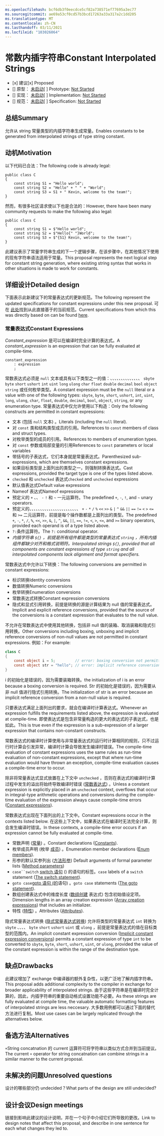 ```yaml
---
ms.openlocfilehash: bcf6db3f0eecdce5cf82a738571ef77695a3ec77
ms.sourcegitcommit: ae69a53cf0cd57b3bcd17263a33a317a2c1dd205
ms.translationtype: MT
ms.contentlocale: zh-CN
ms.lasthandoff: 03/11/2021
ms.locfileid: "103026064"
---
```

# <a name="constant-interpolated-strings"></a><span data-ttu-id="0c048-101">常数内插字符串</span><span class="sxs-lookup"><span data-stu-id="0c048-101">Constant Interpolated Strings</span></span>

* <span data-ttu-id="0c048-102">[x] 建议</span><span class="sxs-lookup"><span data-stu-id="0c048-102">[x] Proposed</span></span>
* <span data-ttu-id="0c048-103">[] 原型： [未启动](https://github.com/kevinsun-dev/roslyn/BRANCH_NAME)</span><span class="sxs-lookup"><span data-stu-id="0c048-103">[ ] Prototype: [Not Started](https://github.com/kevinsun-dev/roslyn/BRANCH_NAME)</span></span>
* <span data-ttu-id="0c048-104">[] 实现： [未启动](https://github.com/dotnet/roslyn/BRANCH_NAME)</span><span class="sxs-lookup"><span data-stu-id="0c048-104">[ ] Implementation: [Not Started](https://github.com/dotnet/roslyn/BRANCH_NAME)</span></span>
* <span data-ttu-id="0c048-105">[] 规范： [未启动](pr/1)</span><span class="sxs-lookup"><span data-stu-id="0c048-105">[ ] Specification: [Not Started](pr/1)</span></span>

## <a name="summary"></a><span data-ttu-id="0c048-106">总结</span><span class="sxs-lookup"><span data-stu-id="0c048-106">Summary</span></span>
[summary]: #summary

<span data-ttu-id="0c048-107">允许从 string 常量类型的内插字符串生成常量。</span><span class="sxs-lookup"><span data-stu-id="0c048-107">Enables constants to be generated from interpolated strings of type string constant.</span></span>

## <a name="motivation"></a><span data-ttu-id="0c048-108">动机</span><span class="sxs-lookup"><span data-stu-id="0c048-108">Motivation</span></span>
[motivation]: #motivation

<span data-ttu-id="0c048-109">以下代码已合法：</span><span class="sxs-lookup"><span data-stu-id="0c048-109">The following code is already legal:</span></span>
```
public class C
{
    const string S1 = "Hello world";
    const string S2 = "Hello" + " " + "World";
    const string S3 = S1 + " Kevin, welcome to the team!";
}
```
<span data-ttu-id="0c048-110">然而，有很多社区请求使以下也是合法的：</span><span class="sxs-lookup"><span data-stu-id="0c048-110">However, there have been many community requests to make the following also legal:</span></span>
```
public class C
{
    const string S1 = $"Hello world";
    const string S2 = $"Hello{" "}World";
    const string S3 = $"{S1} Kevin, welcome to the team!";
}
```
<span data-ttu-id="0c048-111">此建议表示了常量字符串生成的下一个逻辑步骤，在该步骤中，在其他情况下使用的现有字符串语法适用于常量。</span><span class="sxs-lookup"><span data-stu-id="0c048-111">This proposal represents the next logical step for constant string generation, where existing string syntax that works in other situations is made to work for constants.</span></span>

## <a name="detailed-design"></a><span data-ttu-id="0c048-112">详细设计</span><span class="sxs-lookup"><span data-stu-id="0c048-112">Detailed design</span></span>
[design]: #detailed-design

<span data-ttu-id="0c048-113">下面表示此新建议下的常量表达式的更新规范。</span><span class="sxs-lookup"><span data-stu-id="0c048-113">The following represent the updated specifications for constant expressions under this new proposal.</span></span> <span data-ttu-id="0c048-114">可在 [此处](https://github.com/dotnet/csharplang/blob/master/spec/expressions.md#constant-expressions)找到从此直接基于的当前规范。</span><span class="sxs-lookup"><span data-stu-id="0c048-114">Current specifications from which this was directly based on can be found [here](https://github.com/dotnet/csharplang/blob/master/spec/expressions.md#constant-expressions).</span></span>

### <a name="constant-expressions"></a><span data-ttu-id="0c048-115">常量表达式</span><span class="sxs-lookup"><span data-stu-id="0c048-115">Constant Expressions</span></span>

<span data-ttu-id="0c048-116">*Constant_expression* 是可以在编译时完全计算的表达式。</span><span class="sxs-lookup"><span data-stu-id="0c048-116">A *constant_expression* is an expression that can be fully evaluated at compile-time.</span></span>

```antlr
constant_expression
    : expression
    ;
```

<span data-ttu-id="0c048-117">常数表达式必须是 `null` 文本或具有以下类型之一的值：、、、、、、、、、、、、、、 `sbyte` `byte` `short` `ushort` `int` `uint` `long` `ulong` `char` `float` `double` `decimal` `bool` `object` `string` 或任何枚举类型。</span><span class="sxs-lookup"><span data-stu-id="0c048-117">A constant expression must be the `null` literal or a value with one of  the following types: `sbyte`, `byte`, `short`, `ushort`, `int`, `uint`, `long`, `ulong`, `char`, `float`, `double`, `decimal`, `bool`, `object`, `string`, or any enumeration type.</span></span> <span data-ttu-id="0c048-118">常量表达式中仅允许使用以下构造：</span><span class="sxs-lookup"><span data-stu-id="0c048-118">Only the following constructs are permitted in constant expressions:</span></span>

*  <span data-ttu-id="0c048-119">文本 (包括 `null` 文本) 。</span><span class="sxs-lookup"><span data-stu-id="0c048-119">Literals (including the `null` literal).</span></span>
*  <span data-ttu-id="0c048-120">对 `const` 类和结构类型成员的引用。</span><span class="sxs-lookup"><span data-stu-id="0c048-120">References to `const` members of class and struct types.</span></span>
*  <span data-ttu-id="0c048-121">对枚举类型的成员的引用。</span><span class="sxs-lookup"><span data-stu-id="0c048-121">References to members of enumeration types.</span></span>
*  <span data-ttu-id="0c048-122">对 `const` 参数或局部变量的引用</span><span class="sxs-lookup"><span data-stu-id="0c048-122">References to `const` parameters or local variables</span></span>
*  <span data-ttu-id="0c048-123">带括号的子表达式，它们本身就是常量表达式。</span><span class="sxs-lookup"><span data-stu-id="0c048-123">Parenthesized sub-expressions, which are themselves constant expressions.</span></span>
*  <span data-ttu-id="0c048-124">如果目标类型是上面列出的类型之一，则强制转换表达式。</span><span class="sxs-lookup"><span data-stu-id="0c048-124">Cast expressions, provided the target type is one of the types listed above.</span></span>
*  <span data-ttu-id="0c048-125">`checked` 和 `unchecked` 表达式</span><span class="sxs-lookup"><span data-stu-id="0c048-125">`checked` and `unchecked` expressions</span></span>
*  <span data-ttu-id="0c048-126">默认值表达式</span><span class="sxs-lookup"><span data-stu-id="0c048-126">Default value expressions</span></span>
*  <span data-ttu-id="0c048-127">Nameof 表达式</span><span class="sxs-lookup"><span data-stu-id="0c048-127">Nameof expressions</span></span>
*  <span data-ttu-id="0c048-128">预定义的 `+` 、、 `-` `!` 和 `~` 一元运算符。</span><span class="sxs-lookup"><span data-stu-id="0c048-128">The predefined `+`, `-`, `!`, and `~` unary operators.</span></span>
*  <span data-ttu-id="0c048-129">预定义的、、、、、、、、、、、、、、、、、、、、、、、 `+` `-` `*` `/` `%` `<<` `>>` `&` `|` `^` `&&` `||` `==` `!=` `<` `>` `<=` 和 `>=` 二元运算符，前提是每个操作数都是上面列出的类型。</span><span class="sxs-lookup"><span data-stu-id="0c048-129">The predefined `+`, `-`, `*`, `/`, `%`, `<<`, `>>`, `&`, `|`, `^`, `&&`, `||`, `==`, `!=`, `<`, `>`, `<=`, and `>=` binary operators, provided each operand is of a type listed above.</span></span>
*  <span data-ttu-id="0c048-130">`?:`条件运算符。</span><span class="sxs-lookup"><span data-stu-id="0c048-130">The `?:` conditional operator.</span></span>
*  <span data-ttu-id="0c048-131">*内插字符串 `${}` ，前提是所有组件都是类型的常量表达式 `string` ，所有内插组件都缺少对齐和格式说明符。*</span><span class="sxs-lookup"><span data-stu-id="0c048-131">*Interpolated strings `${}`, provided that all components are constant expressions of type `string` and all interpolated components lack alignment and format specifiers.*</span></span>

<span data-ttu-id="0c048-132">常数表达式中允许以下转换：</span><span class="sxs-lookup"><span data-stu-id="0c048-132">The following conversions are permitted in constant expressions:</span></span>

*  <span data-ttu-id="0c048-133">标识转换</span><span class="sxs-lookup"><span data-stu-id="0c048-133">Identity conversions</span></span>
*  <span data-ttu-id="0c048-134">数值转换</span><span class="sxs-lookup"><span data-stu-id="0c048-134">Numeric conversions</span></span>
*  <span data-ttu-id="0c048-135">枚举转换</span><span class="sxs-lookup"><span data-stu-id="0c048-135">Enumeration conversions</span></span>
*  <span data-ttu-id="0c048-136">常数表达式转换</span><span class="sxs-lookup"><span data-stu-id="0c048-136">Constant expression conversions</span></span>
*  <span data-ttu-id="0c048-137">隐式和显式引用转换，前提是转换的源是计算结果为 null 值的常量表达式。</span><span class="sxs-lookup"><span data-stu-id="0c048-137">Implicit and explicit reference conversions, provided that the source of the conversions is a constant expression that evaluates to the null value.</span></span>

<span data-ttu-id="0c048-138">不允许在常数表达式中使用其他转换，包括非 null 值的装箱、取消装箱和隐式引用转换。</span><span class="sxs-lookup"><span data-stu-id="0c048-138">Other conversions including boxing, unboxing and implicit reference conversions of non-null values are not permitted in constant expressions.</span></span> <span data-ttu-id="0c048-139">例如：</span><span class="sxs-lookup"><span data-stu-id="0c048-139">For example:</span></span>
```csharp
class C 
{
    const object i = 5;         // error: boxing conversion not permitted
    const object str = "hello"; // error: implicit reference conversion
}
```
<span data-ttu-id="0c048-140">i 的初始化是错误的，因为需要装箱转换。</span><span class="sxs-lookup"><span data-stu-id="0c048-140">the initialization of i is an error because a boxing conversion is required.</span></span> <span data-ttu-id="0c048-141">Str 的初始化是错误的，因为需要从非 null 值进行隐式引用转换。</span><span class="sxs-lookup"><span data-stu-id="0c048-141">The initialization of str is an error because an implicit reference conversion from a non-null value is required.</span></span>

<span data-ttu-id="0c048-142">只要表达式满足上面列出的要求，就会在编译时计算表达式。</span><span class="sxs-lookup"><span data-stu-id="0c048-142">Whenever an expression fulfills the requirements listed above, the expression is evaluated at compile-time.</span></span> <span data-ttu-id="0c048-143">即使表达式是包含非常量构造的更大的表达式的子表达式，也是如此。</span><span class="sxs-lookup"><span data-stu-id="0c048-143">This is true even if the expression is a sub-expression of a larger expression that contains non-constant constructs.</span></span>

<span data-ttu-id="0c048-144">常数表达式的编译时计算使用与非常量表达式的运行时计算相同的规则，只不过运行时计算会引发异常，编译时计算会导致发生编译时错误。</span><span class="sxs-lookup"><span data-stu-id="0c048-144">The compile-time evaluation of constant expressions uses the same rules as run-time evaluation of non-constant expressions, except that where run-time evaluation would have thrown an exception, compile-time evaluation causes a compile-time error to occur.</span></span>

<span data-ttu-id="0c048-145">除非将常量表达式显式放置在上下文中 `unchecked` ，否则在表达式的编译时计算过程中发生的溢出将始终导致编译时错误 ([常数表达式](../spec/expressions.md#constant-expressions)) 。</span><span class="sxs-lookup"><span data-stu-id="0c048-145">Unless a constant expression is explicitly placed in an `unchecked` context, overflows that occur in integral-type arithmetic operations and conversions during the compile-time evaluation of the expression always cause compile-time errors ([Constant expressions](../spec/expressions.md#constant-expressions)).</span></span>

<span data-ttu-id="0c048-146">常数表达式出现在下面列出的上下文中。</span><span class="sxs-lookup"><span data-stu-id="0c048-146">Constant expressions occur in the contexts listed below.</span></span> <span data-ttu-id="0c048-147">在这些上下文中，如果表达式在编译时无法完全计算，则会发生编译时错误。</span><span class="sxs-lookup"><span data-stu-id="0c048-147">In these contexts, a compile-time error occurs if an expression cannot be fully evaluated at compile-time.</span></span>

*  <span data-ttu-id="0c048-148">常数声明 ([常量](../spec/classes.md#constants)) 。</span><span class="sxs-lookup"><span data-stu-id="0c048-148">Constant declarations ([Constants](../spec/classes.md#constants)).</span></span>
*  <span data-ttu-id="0c048-149">枚举成员声明 (枚举 [成员](../spec/enums.md#enum-members)) 。</span><span class="sxs-lookup"><span data-stu-id="0c048-149">Enumeration member declarations ([Enum members](../spec/enums.md#enum-members)).</span></span>
*  <span data-ttu-id="0c048-150">形参的默认实参列出 ([方法形参](../spec/classes.md#method-parameters)) </span><span class="sxs-lookup"><span data-stu-id="0c048-150">Default arguments of formal parameter lists ([Method parameters](../spec/classes.md#method-parameters))</span></span>
*  <span data-ttu-id="0c048-151">`case``switch` [switch 语句](../spec/statements.md#the-switch-statement) () 的语句的标签。</span><span class="sxs-lookup"><span data-stu-id="0c048-151">`case` labels of a `switch` statement ([The switch statement](../spec/statements.md#the-switch-statement)).</span></span>
*  <span data-ttu-id="0c048-152">`goto case`[goto 语句 (的](../spec/statements.md#the-goto-statement)语句) 。</span><span class="sxs-lookup"><span data-stu-id="0c048-152">`goto case` statements ([The goto statement](../spec/statements.md#the-goto-statement)).</span></span>
*  <span data-ttu-id="0c048-153">数组创建表达式中的维度长度 ([数组创建](../spec/expressions.md#array-creation-expressions) 表达式) 包含初始值设定项。</span><span class="sxs-lookup"><span data-stu-id="0c048-153">Dimension lengths in an array creation expression ([Array creation expressions](../spec/expressions.md#array-creation-expressions)) that includes an initializer.</span></span>
*  <span data-ttu-id="0c048-154">特性 ([特性](../spec/attributes.md)) 。</span><span class="sxs-lookup"><span data-stu-id="0c048-154">Attributes ([Attributes](../spec/attributes.md)).</span></span>

<span data-ttu-id="0c048-155">隐式常量表达式转换 ([隐式常量表达式转换](conversions.md#implicit-constant-expression-conversions)) 允许将类型的常量表达式 `int` 转换为 `sbyte` 、、、、 `byte` `short` `ushort` `uint` 或 `ulong` ，前提是常量表达式的值在目标类型的范围内。</span><span class="sxs-lookup"><span data-stu-id="0c048-155">An implicit constant expression conversion ([Implicit constant expression conversions](conversions.md#implicit-constant-expression-conversions)) permits a constant expression of type `int` to be converted to `sbyte`, `byte`, `short`, `ushort`, `uint`, or `ulong`, provided the value of the constant expression is within the range of the destination type.</span></span>

## <a name="drawbacks"></a><span data-ttu-id="0c048-156">缺点</span><span class="sxs-lookup"><span data-stu-id="0c048-156">Drawbacks</span></span>
[drawbacks]: #drawbacks

<span data-ttu-id="0c048-157">此建议增加了 exchange 中编译器的额外复杂性，以更广泛地了解内插字符串。</span><span class="sxs-lookup"><span data-stu-id="0c048-157">This proposal adds additional complexity to the compiler in exchange for broader applicability of interpolated strings.</span></span> <span data-ttu-id="0c048-158">由于这些字符串是在编译时完全计算的，因此，内插字符串的重要自动格式设置功能不必要。</span><span class="sxs-lookup"><span data-stu-id="0c048-158">As these strings are fully evaluated at compile time, the valuable automatic formatting features of interpolated strings are less neccesary.</span></span> <span data-ttu-id="0c048-159">大多数用例都可以通过下面的替代方法进行复制。</span><span class="sxs-lookup"><span data-stu-id="0c048-159">Most use cases can be largely replicated through the alternatives below.</span></span>

## <a name="alternatives"></a><span data-ttu-id="0c048-160">备选方法</span><span class="sxs-lookup"><span data-stu-id="0c048-160">Alternatives</span></span>
[alternatives]: #alternatives

<span data-ttu-id="0c048-161">`+`String concatnation 的 current 运算符可将字符串以类似方式合并到当前提议。</span><span class="sxs-lookup"><span data-stu-id="0c048-161">The current `+` operator for string concatnation can combine strings in a similar manner to the current proposal.</span></span>

## <a name="unresolved-questions"></a><span data-ttu-id="0c048-162">未解决的问题</span><span class="sxs-lookup"><span data-stu-id="0c048-162">Unresolved questions</span></span>
[unresolved]: #unresolved-questions

<span data-ttu-id="0c048-163">设计的哪些部分仍 undecided？</span><span class="sxs-lookup"><span data-stu-id="0c048-163">What parts of the design are still undecided?</span></span>

## <a name="design-meetings"></a><span data-ttu-id="0c048-164">设计会议</span><span class="sxs-lookup"><span data-stu-id="0c048-164">Design meetings</span></span>

<span data-ttu-id="0c048-165">链接到影响此建议的设计说明，并在一个句子中介绍它们所导致的更改。</span><span class="sxs-lookup"><span data-stu-id="0c048-165">Link to design notes that affect this proposal, and describe in one sentence for each what changes they led to.</span></span>


